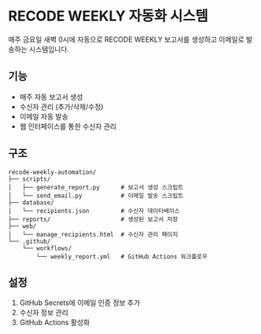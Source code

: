 # RECODE WEEKLY 자동화 시스템

매주 금요일 새벽 0시에 자동으로 RECODE WEEKLY 보고서를 생성하고 이메일로 발송하는 시스템입니다.

## 기능

- 매주 자동 보고서 생성
- 수신자 관리 (추가/삭제/수정)
- 이메일 자동 발송
- 웹 인터페이스를 통한 수신자 관리

## 구조

```
recode-weekly-automation/
├── scripts/
│   ├── generate_report.py      # 보고서 생성 스크립트
│   └── send_email.py           # 이메일 발송 스크립트
├── database/
│   └── recipients.json         # 수신자 데이터베이스
├── reports/                    # 생성된 보고서 저장
├── web/
│   └── manage_recipients.html  # 수신자 관리 페이지
└── .github/
    └── workflows/
        └── weekly_report.yml   # GitHub Actions 워크플로우
```

## 설정

1. GitHub Secrets에 이메일 인증 정보 추가
2. 수신자 정보 관리
3. GitHub Actions 활성화